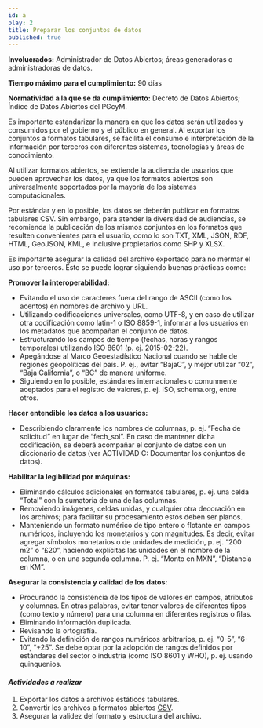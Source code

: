 ```yaml
---
id: a
play: 2
title: Preparar los conjuntos de datos
published: true
---
```


**Involucrados:** Administrador de Datos Abiertos; áreas generadoras o administradoras de datos.

**Tiempo máximo para el cumplimiento:** 90 días

**Normatividad a la que  se da cumplimiento:** Decreto de Datos Abiertos; Índice de Datos Abiertos del PGcyM.

Es importante estandarizar la manera en que los datos serán utilizados y consumidos por el gobierno y el público en general. Al exportar los conjuntos a formatos tabulares, se facilita el consumo e interpretación de la información por terceros con diferentes sistemas, tecnologías y áreas de conocimiento.

Al utilizar formatos abiertos, se extiende la audiencia de usuarios que pueden aprovechar los datos, ya que los formatos abiertos son universalmente soportados por la mayoría de los sistemas computacionales.

Por estándar y en lo posible, los datos se deberán publicar en formatos tabulares CSV. Sin embargo, para atender la diversidad de audiencias, se recomienda la publicación de los mismos conjuntos en los formatos que resulten convenientes para el usuario, como lo son TXT, XML, JSON, RDF, HTML, GeoJSON, KML, e inclusive propietarios como SHP y XLSX.

Es importante asegurar la calidad del archivo exportado para no mermar el uso por terceros. Esto se puede lograr siguiendo buenas prácticas como:

**Promover la interoperabilidad:**  

* Evitando el uso de caracteres fuera del rango de ASCII (como los acentos) en nombres de archivo y URL.  
* Utilizando codificaciones universales, como UTF-8, y en caso de utilizar otra codificación como latin-1 o ISO 8859-1, informar a los usuarios en los metadatos que acompañan el conjunto de datos.  
* Estructurando los campos de tiempo (fechas, horas y rangos temporales) utilizando ISO 8601 (p. ej. 2015-02-22).  
* Apegándose al Marco Geoestadístico Nacional cuando se hable de regiones geopolíticas del país. P. ej., evitar “BajaC”, y mejor utilizar “02”, “Baja California”, o “BC” de manera uniforme.  
* Siguiendo en lo posible, estándares internacionales o comunmente aceptados para el registro de valores, p. ej. ISO, schema.org, entre otros.

**Hacer entendible los datos a los usuarios:**  

* Describiendo claramente los nombres de columnas, p. ej. “Fecha de solicitud” en lugar de “fech_sol”. En caso de mantener dicha codificación, se deberá acompañar el conjunto de datos con un diccionario de datos (ver ACTIVIDAD C: Documentar los conjuntos de datos).

**Habilitar la legibilidad por máquinas:**  

* Eliminando cálculos adicionales en formatos tabulares, p. ej. una celda “Total” con la sumatoria de una de las columnas.  
* Removiendo imágenes, celdas unidas, y cualquier otra decoración en los archivos; para facilitar su procesamiento estos deben ser planos.  
* Manteniendo un formato numérico de tipo entero o flotante en campos numéricos, incluyendo los monetarios y con magnitudes. Es decir, evitar agregar símbolos monetarios o de unidades de medición, p. ej. “200 m2” o “£20”, haciendo explícitas las unidades en el nombre de la columna, o en una segunda columna. P. ej. “Monto en MXN”, “Distancia en KM”.

**Asegurar la consistencia y calidad de los datos:**  

* Procurando la consistencia de los tipos de valores en campos, atributos y columnas. En otras palabras, evitar tener valores de diferentes tipos (como texto y número) para una columna en diferentes registros o filas.  
* Eliminando información duplicada.  
* Revisando la ortografía.  
* Evitando la definición de rangos numéricos arbitrarios, p. ej. “0-5”, “6-10”, “+25”. Se debe optar por la adopción de rangos definidos por estándares del sector o industria (como ISO 8601 y WHO), p. ej. usando quinquenios.


#### _Actividades a realizar_

1. Exportar los datos a archivos estáticos tabulares.
2. Convertir los archivos a formatos abiertos [CSV](http://es.wikipedia.org/wiki/CSV).
3. Asegurar la validez del formato y estructura del archivo.